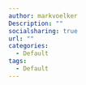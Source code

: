 ```yaml
---
author: markvoelker
Description: ""
socialsharing: true
url: ""
categories:
  - Default
tags:
  - Default
---
```

